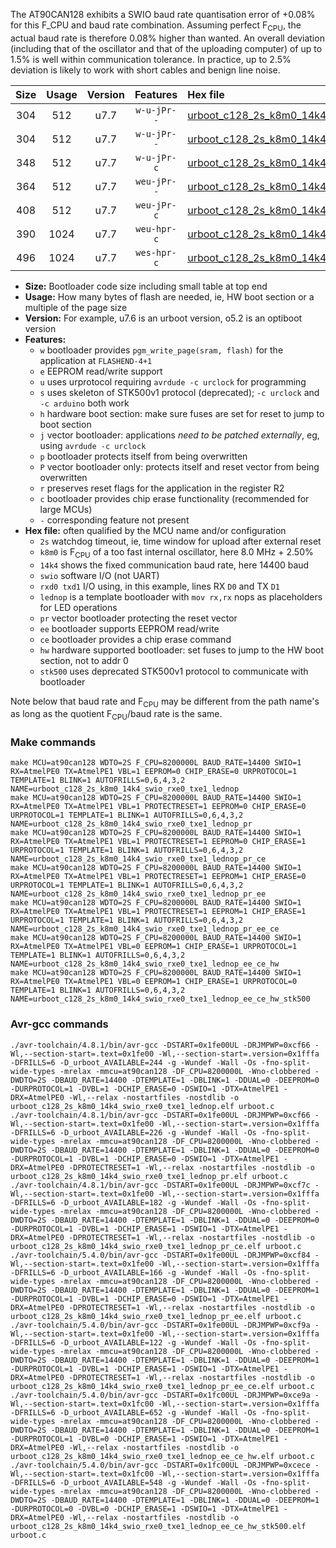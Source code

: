 The AT90CAN128 exhibits a SWIO baud rate quantisation error of +0.08% for this F_CPU and baud rate combination. Assuming perfect F<sub>CPU</sub>, the actual baud rate is therefore 0.08% higher than wanted. An overall deviation (including that of the oscillator and that of the uploading computer) of up to 1.5% is well within communication tolerance. In practice, up to 2.5% deviation is likely to work with short cables and benign line noise.

|Size|Usage|Version|Features|Hex file|
|:-:|:-:|:-:|:-:|:--|
|304|512|u7.7|`w-u-jPr--`|[urboot_c128_2s_k8m0_14k4_swio_rxe0_txe1_lednop.hex](https://raw.githubusercontent.com/stefanrueger/urboot.hex/main/mcus/at90can128/watchdog_2_s/internal_oscillator_k%2B2.50%25/%2B8m000000_hz/%2B%2B14k4_baud/uart0_rxe0_txe1/lednop/urboot_c128_2s_k8m0_14k4_swio_rxe0_txe1_lednop.hex)|
|304|512|u7.7|`w-u-jPr--`|[urboot_c128_2s_k8m0_14k4_swio_rxe0_txe1_lednop_pr.hex](https://raw.githubusercontent.com/stefanrueger/urboot.hex/main/mcus/at90can128/watchdog_2_s/internal_oscillator_k%2B2.50%25/%2B8m000000_hz/%2B%2B14k4_baud/uart0_rxe0_txe1/lednop/urboot_c128_2s_k8m0_14k4_swio_rxe0_txe1_lednop_pr.hex)|
|348|512|u7.7|`w-u-jPr-c`|[urboot_c128_2s_k8m0_14k4_swio_rxe0_txe1_lednop_pr_ce.hex](https://raw.githubusercontent.com/stefanrueger/urboot.hex/main/mcus/at90can128/watchdog_2_s/internal_oscillator_k%2B2.50%25/%2B8m000000_hz/%2B%2B14k4_baud/uart0_rxe0_txe1/lednop/urboot_c128_2s_k8m0_14k4_swio_rxe0_txe1_lednop_pr_ce.hex)|
|364|512|u7.7|`weu-jPr--`|[urboot_c128_2s_k8m0_14k4_swio_rxe0_txe1_lednop_pr_ee.hex](https://raw.githubusercontent.com/stefanrueger/urboot.hex/main/mcus/at90can128/watchdog_2_s/internal_oscillator_k%2B2.50%25/%2B8m000000_hz/%2B%2B14k4_baud/uart0_rxe0_txe1/lednop/urboot_c128_2s_k8m0_14k4_swio_rxe0_txe1_lednop_pr_ee.hex)|
|408|512|u7.7|`weu-jPr-c`|[urboot_c128_2s_k8m0_14k4_swio_rxe0_txe1_lednop_pr_ee_ce.hex](https://raw.githubusercontent.com/stefanrueger/urboot.hex/main/mcus/at90can128/watchdog_2_s/internal_oscillator_k%2B2.50%25/%2B8m000000_hz/%2B%2B14k4_baud/uart0_rxe0_txe1/lednop/urboot_c128_2s_k8m0_14k4_swio_rxe0_txe1_lednop_pr_ee_ce.hex)|
|390|1024|u7.7|`weu-hpr-c`|[urboot_c128_2s_k8m0_14k4_swio_rxe0_txe1_lednop_ee_ce_hw.hex](https://raw.githubusercontent.com/stefanrueger/urboot.hex/main/mcus/at90can128/watchdog_2_s/internal_oscillator_k%2B2.50%25/%2B8m000000_hz/%2B%2B14k4_baud/uart0_rxe0_txe1/lednop/urboot_c128_2s_k8m0_14k4_swio_rxe0_txe1_lednop_ee_ce_hw.hex)|
|496|1024|u7.7|`wes-hpr-c`|[urboot_c128_2s_k8m0_14k4_swio_rxe0_txe1_lednop_ee_ce_hw_stk500.hex](https://raw.githubusercontent.com/stefanrueger/urboot.hex/main/mcus/at90can128/watchdog_2_s/internal_oscillator_k%2B2.50%25/%2B8m000000_hz/%2B%2B14k4_baud/uart0_rxe0_txe1/lednop/urboot_c128_2s_k8m0_14k4_swio_rxe0_txe1_lednop_ee_ce_hw_stk500.hex)|

- **Size:** Bootloader code size including small table at top end
- **Usage:** How many bytes of flash are needed, ie, HW boot section or a multiple of the page size
- **Version:** For example, u7.6 is an urboot version, o5.2 is an optiboot version
- **Features:**
  + `w` bootloader provides `pgm_write_page(sram, flash)` for the application at `FLASHEND-4+1`
  + `e` EEPROM read/write support
  + `u` uses urprotocol requiring `avrdude -c urclock` for programming
  + `s` uses skeleton of STK500v1 protocol (deprecated); `-c urclock` and `-c arduino` both work
  + `h` hardware boot section: make sure fuses are set for reset to jump to boot section
  + `j` vector bootloader: applications *need to be patched externally*, eg, using `avrdude -c urclock`
  + `p` bootloader protects itself from being overwritten
  + `P` vector bootloader only: protects itself and reset vector from being overwritten
  + `r` preserves reset flags for the application in the register R2
  + `c` bootloader provides chip erase functionality (recommended for large MCUs)
  + `-` corresponding feature not present
- **Hex file:** often qualified by the MCU name and/or configuration
  + `2s` watchdog timeout, ie, time window for upload after external reset
  + `k8m0` is F<sub>CPU</sub> of a too fast internal oscillator, here 8.0 MHz + 2.50%
  + `14k4` shows the fixed communication baud rate, here 14400 baud
  + `swio` software I/O (not UART)
  + `rxd0 txd1` I/O using, in this example, lines RX `D0` and TX `D1`
  + `lednop` is a template bootloader with `mov rx,rx` nops as placeholders for LED operations
  + `pr` vector bootloader protecting the reset vector
  + `ee` bootloader supports EEPROM read/write
  + `ce` bootloader provides a chip erase command
  + `hw` hardware supported bootloader: set fuses to jump to the HW boot section, not to addr 0
  + `stk500` uses deprecated STK500v1 protocol to communicate with bootloader


Note below that baud rate and F<sub>CPU</sub> may be different from the path name's as long as the quotient F<sub>CPU</sub>/baud rate is the same.

### Make commands
```
make MCU=at90can128 WDTO=2S F_CPU=8200000L BAUD_RATE=14400 SWIO=1 RX=AtmelPE0 TX=AtmelPE1 VBL=1 EEPROM=0 CHIP_ERASE=0 URPROTOCOL=1 TEMPLATE=1 BLINK=1 AUTOFRILLS=0,6,4,3,2 NAME=urboot_c128_2s_k8m0_14k4_swio_rxe0_txe1_lednop
make MCU=at90can128 WDTO=2S F_CPU=8200000L BAUD_RATE=14400 SWIO=1 RX=AtmelPE0 TX=AtmelPE1 VBL=1 PROTECTRESET=1 EEPROM=0 CHIP_ERASE=0 URPROTOCOL=1 TEMPLATE=1 BLINK=1 AUTOFRILLS=0,6,4,3,2 NAME=urboot_c128_2s_k8m0_14k4_swio_rxe0_txe1_lednop_pr
make MCU=at90can128 WDTO=2S F_CPU=8200000L BAUD_RATE=14400 SWIO=1 RX=AtmelPE0 TX=AtmelPE1 VBL=1 PROTECTRESET=1 EEPROM=0 CHIP_ERASE=1 URPROTOCOL=1 TEMPLATE=1 BLINK=1 AUTOFRILLS=0,6,4,3,2 NAME=urboot_c128_2s_k8m0_14k4_swio_rxe0_txe1_lednop_pr_ce
make MCU=at90can128 WDTO=2S F_CPU=8200000L BAUD_RATE=14400 SWIO=1 RX=AtmelPE0 TX=AtmelPE1 VBL=1 PROTECTRESET=1 EEPROM=1 CHIP_ERASE=0 URPROTOCOL=1 TEMPLATE=1 BLINK=1 AUTOFRILLS=0,6,4,3,2 NAME=urboot_c128_2s_k8m0_14k4_swio_rxe0_txe1_lednop_pr_ee
make MCU=at90can128 WDTO=2S F_CPU=8200000L BAUD_RATE=14400 SWIO=1 RX=AtmelPE0 TX=AtmelPE1 VBL=1 PROTECTRESET=1 EEPROM=1 CHIP_ERASE=1 URPROTOCOL=1 TEMPLATE=1 BLINK=1 AUTOFRILLS=0,6,4,3,2 NAME=urboot_c128_2s_k8m0_14k4_swio_rxe0_txe1_lednop_pr_ee_ce
make MCU=at90can128 WDTO=2S F_CPU=8200000L BAUD_RATE=14400 SWIO=1 RX=AtmelPE0 TX=AtmelPE1 VBL=0 EEPROM=1 CHIP_ERASE=1 URPROTOCOL=1 TEMPLATE=1 BLINK=1 AUTOFRILLS=0,6,4,3,2 NAME=urboot_c128_2s_k8m0_14k4_swio_rxe0_txe1_lednop_ee_ce_hw
make MCU=at90can128 WDTO=2S F_CPU=8200000L BAUD_RATE=14400 SWIO=1 RX=AtmelPE0 TX=AtmelPE1 VBL=0 EEPROM=1 CHIP_ERASE=1 URPROTOCOL=0 TEMPLATE=1 BLINK=1 AUTOFRILLS=0,6,4,3,2 NAME=urboot_c128_2s_k8m0_14k4_swio_rxe0_txe1_lednop_ee_ce_hw_stk500
```

### Avr-gcc commands
```
./avr-toolchain/4.8.1/bin/avr-gcc -DSTART=0x1fe00UL -DRJMPWP=0xcf66 -Wl,--section-start=.text=0x1fe00 -Wl,--section-start=.version=0x1fffa -DFRILLS=6 -D_urboot_AVAILABLE=244 -g -Wundef -Wall -Os -fno-split-wide-types -mrelax -mmcu=at90can128 -DF_CPU=8200000L -Wno-clobbered -DWDTO=2S -DBAUD_RATE=14400 -DTEMPLATE=1 -DBLINK=1 -DDUAL=0 -DEEPROM=0 -DURPROTOCOL=1 -DVBL=1 -DCHIP_ERASE=0 -DSWIO=1 -DTX=AtmelPE1 -DRX=AtmelPE0 -Wl,--relax -nostartfiles -nostdlib -o urboot_c128_2s_k8m0_14k4_swio_rxe0_txe1_lednop.elf urboot.c
./avr-toolchain/4.8.1/bin/avr-gcc -DSTART=0x1fe00UL -DRJMPWP=0xcf66 -Wl,--section-start=.text=0x1fe00 -Wl,--section-start=.version=0x1fffa -DFRILLS=6 -D_urboot_AVAILABLE=226 -g -Wundef -Wall -Os -fno-split-wide-types -mrelax -mmcu=at90can128 -DF_CPU=8200000L -Wno-clobbered -DWDTO=2S -DBAUD_RATE=14400 -DTEMPLATE=1 -DBLINK=1 -DDUAL=0 -DEEPROM=0 -DURPROTOCOL=1 -DVBL=1 -DCHIP_ERASE=0 -DSWIO=1 -DTX=AtmelPE1 -DRX=AtmelPE0 -DPROTECTRESET=1 -Wl,--relax -nostartfiles -nostdlib -o urboot_c128_2s_k8m0_14k4_swio_rxe0_txe1_lednop_pr.elf urboot.c
./avr-toolchain/4.8.1/bin/avr-gcc -DSTART=0x1fe00UL -DRJMPWP=0xcf7c -Wl,--section-start=.text=0x1fe00 -Wl,--section-start=.version=0x1fffa -DFRILLS=6 -D_urboot_AVAILABLE=182 -g -Wundef -Wall -Os -fno-split-wide-types -mrelax -mmcu=at90can128 -DF_CPU=8200000L -Wno-clobbered -DWDTO=2S -DBAUD_RATE=14400 -DTEMPLATE=1 -DBLINK=1 -DDUAL=0 -DEEPROM=0 -DURPROTOCOL=1 -DVBL=1 -DCHIP_ERASE=1 -DSWIO=1 -DTX=AtmelPE1 -DRX=AtmelPE0 -DPROTECTRESET=1 -Wl,--relax -nostartfiles -nostdlib -o urboot_c128_2s_k8m0_14k4_swio_rxe0_txe1_lednop_pr_ce.elf urboot.c
./avr-toolchain/5.4.0/bin/avr-gcc -DSTART=0x1fe00UL -DRJMPWP=0xcf84 -Wl,--section-start=.text=0x1fe00 -Wl,--section-start=.version=0x1fffa -DFRILLS=6 -D_urboot_AVAILABLE=166 -g -Wundef -Wall -Os -fno-split-wide-types -mrelax -mmcu=at90can128 -DF_CPU=8200000L -Wno-clobbered -DWDTO=2S -DBAUD_RATE=14400 -DTEMPLATE=1 -DBLINK=1 -DDUAL=0 -DEEPROM=1 -DURPROTOCOL=1 -DVBL=1 -DCHIP_ERASE=0 -DSWIO=1 -DTX=AtmelPE1 -DRX=AtmelPE0 -DPROTECTRESET=1 -Wl,--relax -nostartfiles -nostdlib -o urboot_c128_2s_k8m0_14k4_swio_rxe0_txe1_lednop_pr_ee.elf urboot.c
./avr-toolchain/5.4.0/bin/avr-gcc -DSTART=0x1fe00UL -DRJMPWP=0xcf9a -Wl,--section-start=.text=0x1fe00 -Wl,--section-start=.version=0x1fffa -DFRILLS=6 -D_urboot_AVAILABLE=122 -g -Wundef -Wall -Os -fno-split-wide-types -mrelax -mmcu=at90can128 -DF_CPU=8200000L -Wno-clobbered -DWDTO=2S -DBAUD_RATE=14400 -DTEMPLATE=1 -DBLINK=1 -DDUAL=0 -DEEPROM=1 -DURPROTOCOL=1 -DVBL=1 -DCHIP_ERASE=1 -DSWIO=1 -DTX=AtmelPE1 -DRX=AtmelPE0 -DPROTECTRESET=1 -Wl,--relax -nostartfiles -nostdlib -o urboot_c128_2s_k8m0_14k4_swio_rxe0_txe1_lednop_pr_ee_ce.elf urboot.c
./avr-toolchain/5.4.0/bin/avr-gcc -DSTART=0x1fc00UL -DRJMPWP=0xce9a -Wl,--section-start=.text=0x1fc00 -Wl,--section-start=.version=0x1fffa -DFRILLS=6 -D_urboot_AVAILABLE=652 -g -Wundef -Wall -Os -fno-split-wide-types -mrelax -mmcu=at90can128 -DF_CPU=8200000L -Wno-clobbered -DWDTO=2S -DBAUD_RATE=14400 -DTEMPLATE=1 -DBLINK=1 -DDUAL=0 -DEEPROM=1 -DURPROTOCOL=1 -DVBL=0 -DCHIP_ERASE=1 -DSWIO=1 -DTX=AtmelPE1 -DRX=AtmelPE0 -Wl,--relax -nostartfiles -nostdlib -o urboot_c128_2s_k8m0_14k4_swio_rxe0_txe1_lednop_ee_ce_hw.elf urboot.c
./avr-toolchain/5.4.0/bin/avr-gcc -DSTART=0x1fc00UL -DRJMPWP=0xcece -Wl,--section-start=.text=0x1fc00 -Wl,--section-start=.version=0x1fffa -DFRILLS=6 -D_urboot_AVAILABLE=548 -g -Wundef -Wall -Os -fno-split-wide-types -mrelax -mmcu=at90can128 -DF_CPU=8200000L -Wno-clobbered -DWDTO=2S -DBAUD_RATE=14400 -DTEMPLATE=1 -DBLINK=1 -DDUAL=0 -DEEPROM=1 -DURPROTOCOL=0 -DVBL=0 -DCHIP_ERASE=1 -DSWIO=1 -DTX=AtmelPE1 -DRX=AtmelPE0 -Wl,--relax -nostartfiles -nostdlib -o urboot_c128_2s_k8m0_14k4_swio_rxe0_txe1_lednop_ee_ce_hw_stk500.elf urboot.c
```

